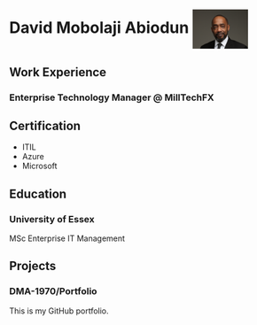 # David Mobolaji Abiodun <img src="assets/050324-3.578-2.jpg" alt="David Mobolaji Abiodun" width="100" style="vertical-align:middle;"/>

## Work Experience
### Enterprise Technology Manager @ MillTechFX

## Certification
- ITIL
- Azure
- Microsoft

## Education
### University of Essex
MSc Enterprise IT Management

## Projects
### DMA-1970/Portfolio
This is my GitHub portfolio.


